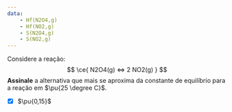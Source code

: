 ```yaml
---
data:
    - Hf(N2O4,g)
    - Hf(NO2,g)
    - S(N2O4,g)
    - S(NO2,g)
---
```


Considere a reação:
$$
    \ce{ N2O4(g) <=> 2 NO2(g) }
$$
**Assinale** a alternativa que mais se aproxima da constante de equilíbrio para a reação em $\pu{25 \degree C}$.

- [x] $\pu{0,15}$
